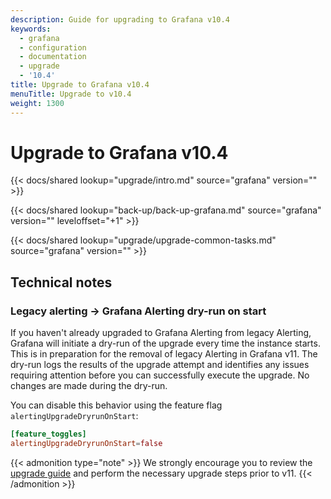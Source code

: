```yaml
---
description: Guide for upgrading to Grafana v10.4
keywords:
  - grafana
  - configuration
  - documentation
  - upgrade
  - '10.4'
title: Upgrade to Grafana v10.4
menuTitle: Upgrade to v10.4
weight: 1300
---
```


# Upgrade to Grafana v10.4

{{< docs/shared lookup="upgrade/intro.md" source="grafana" version="<GRAFANA VERSION>" >}}

{{< docs/shared lookup="back-up/back-up-grafana.md" source="grafana" version="<GRAFANA VERSION>" leveloffset="+1" >}}

{{< docs/shared lookup="upgrade/upgrade-common-tasks.md" source="grafana" version="<GRAFANA VERSION>" >}}

## Technical notes

### Legacy alerting -> Grafana Alerting dry-run on start

If you haven't already upgraded to Grafana Alerting from legacy Alerting, Grafana will initiate a dry-run of the upgrade every time the instance starts. This is in preparation for the removal of legacy Alerting in Grafana v11. The dry-run logs the results of the upgrade attempt and identifies any issues requiring attention before you can successfully execute the upgrade. No changes are made during the dry-run.

You can disable this behavior using the feature flag `alertingUpgradeDryrunOnStart`:

```toml
[feature_toggles]
alertingUpgradeDryrunOnStart=false
```

{{< admonition type="note" >}}
We strongly encourage you to review the [upgrade guide](https://grafana.com/docs/grafana/v10.4/alerting/set-up/migrating-alerts/) and perform the necessary upgrade steps prior to v11.
{{< /admonition >}}
